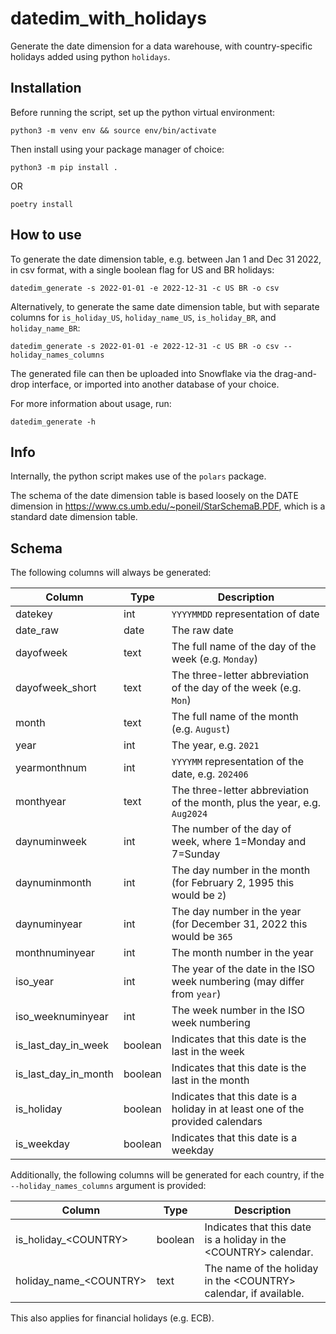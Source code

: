 # datedim_with_holidays
Generate the date dimension for a data warehouse, with country-specific holidays added using python `holidays`.

## Installation

Before running the script, set up the python virtual environment:
```
python3 -m venv env && source env/bin/activate
```
Then install using your package manager of choice:
```
python3 -m pip install .
```
OR
```
poetry install
```
## How to use
To generate the date dimension table, e.g. between Jan 1 and Dec 31 2022, in csv format, with a single boolean flag for US and BR holidays:
```
datedim_generate -s 2022-01-01 -e 2022-12-31 -c US BR -o csv
```

Alternatively, to generate the same date dimension table, but with separate columns for `is_holiday_US`, `holiday_name_US`, `is_holiday_BR`, and `holiday_name_BR`:
```
datedim_generate -s 2022-01-01 -e 2022-12-31 -c US BR -o csv --holiday_names_columns
```

The generated file can then be uploaded into Snowflake via the drag-and-drop interface, or imported into another database of your choice.
 
For more information about usage, run:
```
datedim_generate -h
```

## Info

Internally, the python script makes use of the `polars` package.

The schema of the date dimension table is based loosely on the DATE dimension in https://www.cs.umb.edu/~poneil/StarSchemaB.PDF, which is a standard date dimension table.

## Schema

The following columns will always be generated:

| Column | Type | Description |
|--------|--------|--------|
| datekey | int | `YYYYMMDD` representation of date |
| date_raw | date | The raw date |
| dayofweek | text | The full name of the day of the week (e.g. `Monday`) |
| dayofweek_short | text | The three-letter abbreviation of the day of the week (e.g. `Mon`) |
| month | text | The full name of the month (e.g. `August`) |
| year | int | The year, e.g. `2021` |
| yearmonthnum | int |  `YYYYMM` representation of the date, e.g. `202406` |
| monthyear | text | The three-letter abbreviation of the month, plus the year, e.g. `Aug2024` |
| daynuminweek | int | The number of the day of week, where 1=Monday and 7=Sunday |
| daynuminmonth | int | The day number in the month (for February 2, 1995 this would be `2`) |
| daynuminyear | int | The day number in the year (for December 31, 2022 this would be `365` |
| monthnuminyear | int | The month number in the year |
| iso_year | int | The year of the date in the ISO week numbering (may differ from `year`) |
| iso_weeknuminyear | int | The week number in the ISO week numbering |
| is_last_day_in_week | boolean | Indicates that this date is the last in the week |
| is_last_day_in_month | boolean | Indicates that this date is the last in the month |
| is_holiday | boolean | Indicates that this date is a holiday in at least one of the provided calendars |
| is_weekday | boolean | Indicates that this date is a weekday |

Additionally, the following columns will be generated for each country, if the `--holiday_names_columns` argument is provided:

| Column | Type | Description |
|--------|--------|--------|
| is_holiday_\<COUNTRY\> | boolean | Indicates that this date is a holiday in the \<COUNTRY\> calendar. |
| holiday_name_\<COUNTRY> | text | The name of the holiday in the \<COUNTRY\> calendar, if available. |

This also applies for financial holidays (e.g. ECB).
